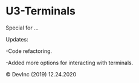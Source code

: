 # U3-Terminals
Special for ...

Updates:

-Code refactoring.

-Added more options for interacting with terminals.

© DevInc (2019)
12.24.2020
